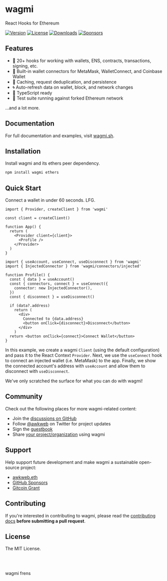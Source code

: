 # wagmi

React Hooks for Ethereum

[![Version](https://img.shields.io/npm/v/wagmi?label=&colorB=3fba11)](https://www.npmjs.com/package/wagmi) [![License](https://img.shields.io/npm/l/wagmi?label=&colorB=3fba11)](/LICENSE) [![Downloads](https://img.shields.io/npm/dm/wagmi?colorA=161b22&colorB=3fba11&label=Downloads)](https://www.npmjs.com/package/wagmi) [![Sponsors](https://img.shields.io/github/sponsors/tmm?colorA=161b22&colorB=3fba11&label=Sponsors)](https://github.com/sponsors/tmm)

## Features

- 🚀 20+ hooks for working with wallets, ENS, contracts, transactions, signing, etc.
- 💼 Built-in wallet connectors for MetaMask, WalletConnect, and Coinbase Wallet
- 👟 Caching, request deduplication, and persistence
- 🌀 Auto-refresh data on wallet, block, and network changes
- 🦄 TypeScript ready
- 🌳 Test suite running against forked Ethereum network

...and a lot more.

## Documentation

For full documentation and examples, visit [wagmi.sh](https://wagmi.sh).

## Installation

Install wagmi and its ethers peer dependency.

```bash
npm install wagmi ethers
```

## Quick Start

Connect a wallet in under 60 seconds. LFG.

```tsx
import { Provider, createClient } from 'wagmi'

const client = createClient()

function App() {
  return (
    <Provider client={client}>
      <Profile />
    </Provider>
  )
}

import { useAccount, useConnect, useDisconnect } from 'wagmi'
import { InjectedConnector } from 'wagmi/connectors/injected'

function Profile() {
  const { data } = useAccount()
  const { connectors, connect } = useConnect({
    connector: new InjectedConnector(),
  })
  const { disconnect } = useDisconnect()

  if (data?.address)
    return (
      <div>
        Connected to {data.address}
        <button onClick={disconnect}>Disconnect</button>
      </div>
    )
  return <button onClick={connect}>Connect Wallet</button>
}
```

In this example, we create a wagmi `Client` (using the default configuration) and pass it to the React Context `Provider`. Next, we use the `useConnect` hook to connect an injected wallet (i.e. MetaMask) to the app. Finally, we show the connected account's address with `useAccount` and allow them to disconnect with `useDisconnect`.

We've only scratched the surface for what you can do with wagmi!

## Community

Check out the following places for more wagmi-related content:

- Join the [discussions on GitHub](https://github.com/tmm/wagmi/discussions)
- Follow [@awkweb](https://twitter.com/awkweb) on Twitter for project updates
- Sign the [guestbook](https://github.com/tmm/wagmi/discussions/2)
- Share [your project/organization](https://github.com/tmm/wagmi/discussions/201) using wagmi

## Support

Help support future development and make wagmi a sustainable open-source project:

- [awkweb.eth](https://etherscan.io/enslookup-search?search=awkweb.eth)
- [GitHub Sponsors](https://github.com/sponsors/tmm)
- [Gitcoin Grant](https://gitcoin.co/grants/4493/wagmi-react-hooks-library-for-ethereum)

## Contributing

If you're interested in contributing to wagmi, please read the [contributing docs](/.github/CONTRIBUTING.md) **before submitting a pull request**.

## License

The MIT License.

<br />
<br />

wagmi frens
